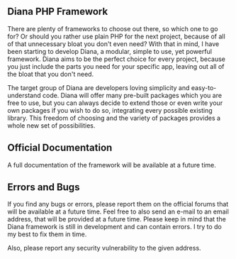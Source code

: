 ## Diana PHP Framework

There are plenty of frameworks to choose out there, so which one to go for?
Or should you rather use plain PHP for the next project, because of all of that unnecessary bloat you don't even need?
With that in mind, I have been starting to develop Diana, a modular, simple to use, yet powerful framework. Diana aims to be the perfect choice for every project, because you just include the parts you need for your specific app, leaving out all of the bloat that you don't need.

The target group of Diana are developers loving simplicity and easy-to-understand code. Diana will offer many pre-built packages which you are free to use, but you can always decide to extend those or even write your own packages if you wish to do so, integrating every possible existing library. This freedom of choosing and the variety of packages provides a whole new set of possibilities.

## Official Documentation

A full documentation of the framework will be available at a future time.

## Errors and Bugs

If you find any bugs or errors, please report them on the official forums that will be available at a future time.
Feel free to also send an e-mail to an email address, that will be provided at a future time. Please keep in mind that the Diana framework is still in development and can contain errors. I try to do my best to fix them in time. 

Also, please report any security vulnerability to the given address. 